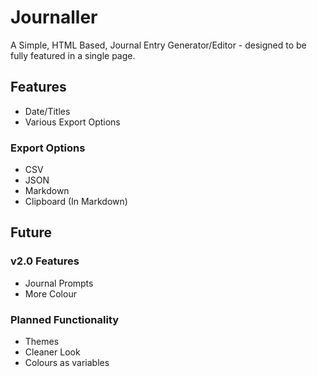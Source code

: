 # Journaller

A Simple, HTML Based, Journal Entry Generator/Editor - designed to be fully featured in a single page.

## Features
- Date/Titles
- Various Export Options

### Export Options
- CSV
- JSON
- Markdown
- Clipboard (In Markdown)

## Future
### v2.0 Features
- Journal Prompts
- More Colour

### Planned Functionality
- Themes
- Cleaner Look
- Colours as variables